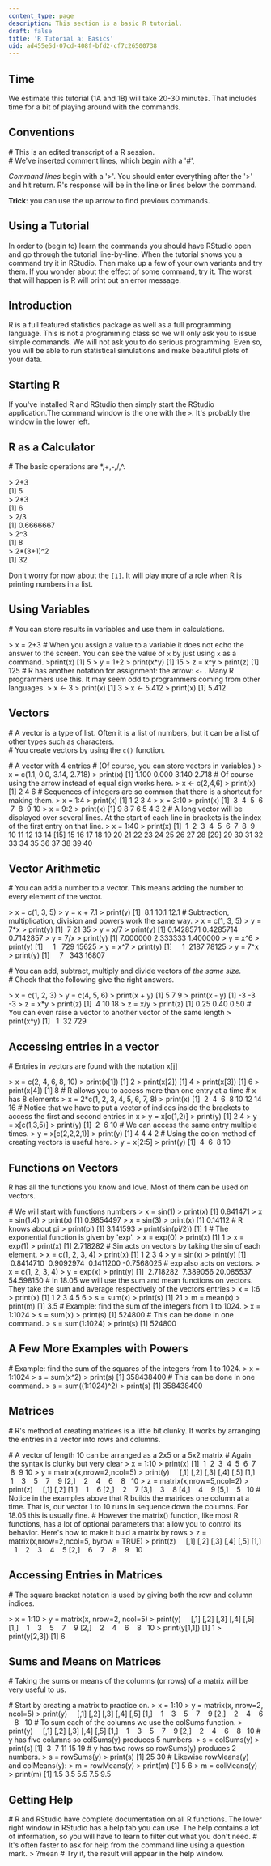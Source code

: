 ```yaml
---
content_type: page
description: This section is a basic R tutorial.
draft: false
title: 'R Tutorial a: Basics'
uid: ad455e5d-07cd-408f-bfd2-cf7c26500738
---
```

## Time

We estimate this tutorial (1A and 1B) will take 20-30 minutes. That includes time for a bit of playing around with the commands.

## Conventions

\# This is an edited transcript of a R session.     
\# We've inserted comment lines, which begin with a '#',

*Command lines* begin with a '>'. You should enter everything after the '>' and hit return. R's response will be in the line or lines below the command.

**Trick**: you can use the up arrow to find previous commands.

## Using a Tutorial

In order to (begin to) learn the commands you should have RStudio open and go through the tutorial line-by-line. When the tutorial shows you a command try it in RStudio. Then make up a few of your own variants and try them. If you wonder about the effect of some command, try it. The worst that will happen is R will print out an error message.

## Introduction

R is a full featured statistics package as well as a full programming language. This is not a programming class so we will only ask you to issue simple commands. We will not ask you to do serious programming. Even so, you will be able to run statistical simulations and make beautiful plots of your data.

## Starting R

If you've installed R and RStudio then simply start the RStudio application.The command window is the one with the `>`. It's probably the window in the lower left.

## R as a Calculator

\# The basic operations are \*,+,-,/,^.

\> 2+3   
\[1\] 5   
\> 2\*3   
\[1\] 6   
\> 2/3   
\[1\] 0.6666667   
\> 2^3   
\[1\] 8   
\> 2\*(3+1)^2   
\[1\] 32    

Don't worry for now about the `[1]`. It will play more of a role when R is printing numbers in a list.

## Using Variables

\# You can store results in variables and use them in calculations.

\> x = 2+3 # When you assign a value to a variable it does not echo the answer to the screen. You can see the value of `x` by just using `x` as a command. >print(x) \[1\] 5 > y = 1+2 > print(x\*y) \[1\] 15 > z = x^y > print(z) \[1\] 125 # R has another notation for assignment: the arrow: `<-` . Many R programmers use this. It may seem odd to programmers coming from other languages. > x \<- 3 > print(x) \[1\] 3 > x \<- 5.412 > print(x) \[1\] 5.412    

## Vectors

\# A vector is a type of list. Often it is a list of numbers, but it can be a list of other types such as characters.     
\# You create vectors by using the `c()` function.

\# A vector with 4 entries # (Of course, you can store vectors in variables.) > x = c(1.1, 0.0, 3.14, 2.718) > print(x) \[1\] 1.100 0.000 3.140 2.718 # Of course using the arrow instead of equal sign works here. > x \<- c(2,4,6) > print(x) \[1\] 2 4 6 # Sequences of integers are so common that there is a shortcut for making them. > x = 1:4 > print(x) \[1\] 1 2 3 4 > x = 3:10 > print(x) \[1\]  3  4  5  6  7  8  9 10 > x = 9:2 > print(x) \[1\] 9 8 7 6 5 4 3 2 # A long vector will be displayed over several lines. At the start of each line in brackets is the index of the first entry on that line. > x = 1:40 > print(x) \[1\]  1  2  3  4  5  6  7  8  9 10 11 12 13 14 \[15\] 15 16 17 18 19 20 21 22 23 24 25 26 27 28 \[29\] 29 30 31 32 33 34 35 36 37 38 39 40    

## Vector Arithmetic

\# You can add a number to a vector. This means adding the number to every element of the vector.

\> x = c(1, 3, 5) > y = x + 7.1 > print(y) \[1\]  8.1 10.1 12.1 # Subtraction, multiplication, division and powers work the same way. > x = c(1, 3, 5) > y = 7\*x > print(y) \[1\]  7 21 35 > y = x/7 > print(y) \[1\] 0.1428571 0.4285714 0.7142857 > y = 7/x > print(y) \[1\] 7.000000 2.333333 1.400000 > y = x^6 > print(y) \[1\]     1   729 15625 > y = x^7 > print(y) \[1\]     1  2187 78125 > y = 7^x > print(y) \[1\]     7   343 16807    

\# You can add, subtract, multiply and divide vectors of *the same size.*     
\# Check that the following give the right answers.

\> x = c(1, 2, 3) > y = c(4, 5, 6) > print(x + y) \[1\] 5 7 9 > print(x - y) \[1\] -3 -3 -3 > z = x\*y > print(z) \[1\]  4 10 18 > z = x/y > print(z) \[1\] 0.25 0.40 0.50 # You can even raise a vector to another vector of the same length > print(x^y) \[1\]   1  32 729    

## Accessing entries in a vector

\# Entries in vectors are found with the notation x\[j\]

\> x = c(2, 4, 6, 8, 10) > print(x\[1\]) \[1\] 2 > print(x\[2\]) \[1\] 4 > print(x\[3\]) \[1\] 6 > print(x\[4\]) \[1\] 8 # R allows you to access more than one entry at a time # x has 8 elements > x = 2\*c(1, 2, 3, 4, 5, 6, 7, 8) > print(x) \[1\]  2  4  6  8 10 12 14 16 # Notice that we have to put a vector of indices inside the brackets to access the first and second entries in x > y = x\[c(1,2)\] > print(y) \[1\] 2 4 > y = x\[c(1,3,5)\] > print(y) \[1\]  2  6 10 # We can access the same entry multiple times. > y = x\[c(2,2,2,1)\] > print(y) \[1\] 4 4 4 2 # Using the colon method of creating vectors is useful here. > y = x\[2:5\] > print(y) \[1\]  4  6  8 10    

## Functions on Vectors

R has all the functions you know and love. Most of them can be used on vectors.

\# We will start with functions numbers > x = sin(1) > print(x) \[1\] 0.841471 > x = sin(1.4) > print(x) \[1\] 0.9854497 > x = sin(3) > print(x) \[1\] 0.14112 # R knows about pi > print(pi) \[1\] 3.141593 > print(sin(pi/2)) \[1\] 1 # The exponential function is given by 'exp'. > x = exp(0) > print(x) \[1\] 1 > x = exp(1) > print(x) \[1\] 2.718282 # Sin acts on vectors by taking the sin of each element. > x = c(1, 2, 3, 4) > print(x) \[1\] 1 2 3 4 > y = sin(x) > print(y) \[1\]  0.8414710  0.9092974  0.1411200 -0.7568025 # exp also acts on vectors. > x = c(1, 2, 3, 4) > y = exp(x) > print(y) \[1\]  2.718282  7.389056 20.085537 54.598150 # In 18.05 we will use the sum and mean functions on vectors. They take the sum and average respectively of the vectors entries > x = 1:6 > print(x) \[1\] 1 2 3 4 5 6 > s = sum(x) > print(s) \[1\] 21 > m = mean(x) > print(m) \[1\] 3.5 # Example: find the sum of the integers from 1 to 1024. > x = 1:1024 > s = sum(x) > print(s) \[1\] 524800 # This can be done in one command. > s = sum(1:1024) > print(s) \[1\] 524800      

## A Few More Examples with Powers

\# Example: find the sum of the squares of the integers from 1 to 1024. > x = 1:1024 > s = sum(x^2) > print(s) \[1\] 358438400 # This can be done in one command. > s = sum((1:1024)^2) > print(s) \[1\] 358438400      

## Matrices

\# R's method of creating matrices is a little bit clunky. It works by arranging the entries in a vector into rows and columns.

\# A vector of length 10 can be arranged as a 2x5 or a 5x2 matrix # Again the syntax is clunky but very clear > x = 1:10 > print(x) \[1\]  1  2  3  4  5  6  7  8  9 10 > y = matrix(x,nrow=2,ncol=5) > print(y)     \[,1\] \[,2\] \[,3\] \[,4\] \[,5\] \[1,\]    1    3    5    7    9 \[2,\]    2    4    6    8   10 > z = matrix(x,nrow=5,ncol=2) > print(z)     \[,1\] \[,2\] \[1,\]    1    6 \[2,\]    2    7 \[3,\]    3    8 \[4,\]    4    9 \[5,\]    5   10 # Notice in the examples above that R builds the matrices one column at a time. That is, our vector 1 to 10 runs in sequence down the columns. For 18.05 this is usually fine. # However the matrix() function, like most R functions, has a lot of optional parameters that allow you to control its behavior. Here's how to make it buid a matrix by rows > z = matrix(x,nrow=2,ncol=5, byrow = TRUE) > print(z)     \[,1\] \[,2\] \[,3\] \[,4\] \[,5\] \[1,\]    1    2    3    4    5 \[2,\]    6    7    8    9   10    

## Accessing Entries in Matrices

\# The square bracket notation is used by giving both the row and column indices.

\> x = 1:10 > y = matrix(x, nrow=2, ncol=5) > print(y)     \[,1\] \[,2\] \[,3\] \[,4\] \[,5\] \[1,\]    1    3    5    7    9 \[2,\]    2    4    6    8   10 > print(y\[1,1\]) \[1\] 1 > print(y\[2,3\]) \[1\] 6    

## Sums and Means on Matrices

\# Taking the sums or means of the columns (or rows) of a matrix will be very useful to us.

\# Start by creating a matrix to practice on. > x = 1:10 > y = matrix(x, nrow=2, ncol=5) > print(y)     \[,1\] \[,2\] \[,3\] \[,4\] \[,5\] \[1,\]    1    3    5    7    9 \[2,\]    2    4    6    8   10 # To sum each of the columns we use the colSums function. > print(y)     \[,1\] \[,2\] \[,3\] \[,4\] \[,5\] \[1,\]    1    3    5    7    9 \[2,\]    2    4    6    8   10 # y has five columns so colSums(y) produces 5 numbers. > s = colSums(y) > print(s) \[1\]  3  7 11 15 19 # y has two rows so rowSums(y) produces 2 numbers. > s = rowSums(y) > print(s) \[1\] 25 30 # Likewise rowMeans(y) and colMeans(y): > m = rowMeans(y) > print(m) \[1\] 5 6 > m = colMeans(y) > print(m) \[1\] 1.5 3.5 5.5 7.5 9.5    

## Getting Help

\# R and RStudio have complete documentation on all R functions. The lower right window in RStudio has a help tab you can use. The help contains a lot of information, so you will have to learn to filter out what you don't need. # It's often faster to ask for help from the command line using a question mark. > ?mean # Try it, the result will appear in the help window.